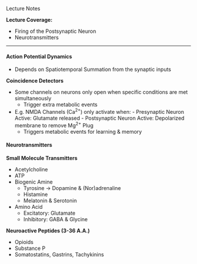 Lecture Notes

**Lecture Coverage:**
- Firing of the Postsynaptic Neuron
- Neurotransmitters

---
#### **Action Potential Dynamics**
- Depends on Spatiotemporal Summation from the synaptic inputs

**Coincidence Detectors**
- Some channels on neurons only open when specific conditions are met simultaneously
	- Trigger extra metabolic events
- E.g. NMDA Channels (Ca<sup>2+</sup>) only activate when:
		- Presynaptic Neuron Active: Glutamate released
		- Postsynaptic Neuron Active: Depolarized membrane to remove Mg<sup>2+</sup> Plug
	- Triggers metabolic events for learning & memory


#### **Neurotransmitters**
**Small Molecule Transmitters**
- Acetylcholine
- ATP
- Biogenic Amine
	- Tyrosine → Dopamine & (Nor)adrenaline
	- Histamine
	- Melatonin & Serotonin
- Amino Acid
	- Excitatory: Glutamate
	- Inhibitory: GABA & Glycine

**Neuroactive Peptides (3-36 A.A.)**
- Opioids
- Substance P
- Somatostatins, Gastrins, Tachykinins